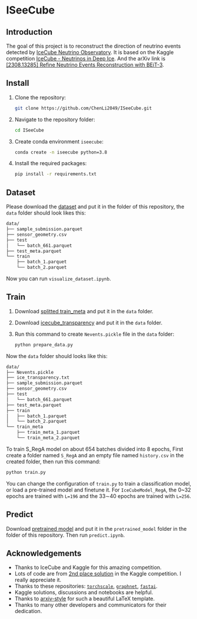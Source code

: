 # ISeeCube

## Introduction

The goal of this project is to reconstruct the direction of neutrino events detected by [IceCube Neutrino Observatory](https://icecube.wisc.edu/). It is based on the Kaggle competition [IceCube - Neutrinos in Deep Ice](https://www.kaggle.com/competitions/icecube-neutrinos-in-deep-ice). And the arXiv link is [[2308.13285] Refine Neutrino Events Reconstruction with BEiT-3](https://arxiv.org/abs/2308.13285).

## Install

1. Clone the repository:

    ```bash
    git clone https://github.com/ChenLi2049/ISeeCube.git
    ```

2. Navigate to the repository folder:

    ```bash
    cd ISeeCube
    ```

3. Create conda environment `iseecube`:

    ```bash
    conda create -n iseecube python=3.8
    ```

4. Install the required packages:

    ```bash
    pip install -r requirements.txt
    ```

## Dataset

Please download the [dataset](https://www.kaggle.com/c/icecube-neutrinos-in-deep-ice/data) and put it in the folder of this repository, the `data` folder should look likes this:

```bash
data/
├── sample_submission.parquet
├── sensor_geometry.csv
├── test
│   └── batch_661.parquet
├── test_meta.parquet
└── train
    ├── batch_1.parquet
    └── batch_2.parquet
```

Now you can run `visualize_dataset.ipynb`.

## Train

1. Download [splitted train_meta](https://www.kaggle.com/datasets/solverworld/train-meta-parquet) and put it in the `data` folder.

2. Download [icecube_transparency](https://www.kaggle.com/datasets/anjum48/icecubetransparency) and put it in the `data` folder.

3. Run this command to create `Nevents.pickle` file in the `data` folder:

    ```bash
    python prepare_data.py
    ```

Now the `data` folder should looks like this:

```bash
data/
├── Nevents.pickle
├── ice_transparency.txt
├── sample_submission.parquet
├── sensor_geometry.csv
├── test
│   └── batch_661.parquet
├── test_meta.parquet
├── train
│   ├── batch_1.parquet
│   └── batch_2.parquet
└── train_meta
    ├── train_meta_1.parquet
    └── train_meta_2.parquet
```

To train S_RegA model on about 654 batches divided into 8 epochs, First create a folder named `S_RegA` and an empty file named `history.csv` in the created folder, then run this command:

```bash
python train.py
```

You can change the configuration of `train.py` to train a classification model, or load a pre-trained model and finetune it. For `IceCubeModel_RegA`, the 0~32 epochs are trained with `L=196` and the 33∼40 epochs are trained with `L=256`.

## Predict

Download [pretrained model](https://github.com/ChenLi2049/ISeeCube/releases/tag/v0.0.1) and put it in the `pretrained_model` folder in the folder of this repository. Then run `predict.ipynb`.

## Acknowledgements

- Thanks to IceCube and Kaggle for this amazing competition.
- Lots of code are from [2nd place solution](https://github.com/DrHB/icecube-2nd-place/) in the Kaggle competition. I really appreciate it.
- Thanks to these repositories: [`torchscale`](https://github.com/microsoft/torchscale), [`graphnet`](https://github.com/graphnet-team/graphnet), [`fastai`](https://github.com/fastai/fastai).
- Kaggle solutions, discussions and notebooks are helpful.
- Thanks to [arxiv-style](https://github.com/kourgeorge/arxiv-style) for such a beautiful LaTeX template.
- Thanks to many other developers and communicators for their dedication.
